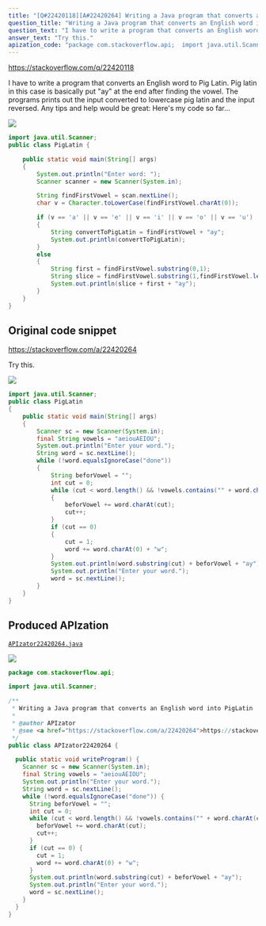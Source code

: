 ```yaml
---
title: "[Q#22420118][A#22420264] Writing a Java program that converts an English word into PigLatin"
question_title: "Writing a Java program that converts an English word into PigLatin"
question_text: "I have to write a program that converts an English word to Pig Latin. Pig latin in this case is basically put \"ay\" at the end after finding the vowel. The programs prints out the input converted to lowercase pig latin and the input reversed. Any tips and help would be great: Here's my code so far…"
answer_text: "Try this."
apization_code: "package com.stackoverflow.api;  import java.util.Scanner;  /**  * Writing a Java program that converts an English word into PigLatin  *  * @author APIzator  * @see <a href=\"https://stackoverflow.com/a/22420264\">https://stackoverflow.com/a/22420264</a>  */ public class APIzator22420264 {    public static void writeProgram() {     Scanner sc = new Scanner(System.in);     final String vowels = \"aeiouAEIOU\";     System.out.println(\"Enter your word.\");     String word = sc.nextLine();     while (!word.equalsIgnoreCase(\"done\")) {       String beforVowel = \"\";       int cut = 0;       while (cut < word.length() && !vowels.contains(\"\" + word.charAt(cut))) {         beforVowel += word.charAt(cut);         cut++;       }       if (cut == 0) {         cut = 1;         word += word.charAt(0) + \"w\";       }       System.out.println(word.substring(cut) + beforVowel + \"ay\");       System.out.println(\"Enter your word.\");       word = sc.nextLine();     }   } }"
---
```


https://stackoverflow.com/q/22420118

I have to write a program that converts an English word to Pig Latin.
Pig latin in this case is basically put &quot;ay&quot; at the end after finding the vowel. The programs prints out the input converted to lowercase pig latin and the input reversed.
Any tips and help would be great:
Here&#x27;s my code so far…


<div class="code-logo"><img src="/stackoverflow.png" /></div>

```java
import java.util.Scanner;
public class PigLatin {

    public static void main(String[] args)
    {
        System.out.println("Enter word: ");
        Scanner scanner = new Scanner(System.in);

        String findFirstVowel = scan.nextLine();
        char v = Character.toLowerCase(findFirstVowel.charAt(0));

        if (v == 'a' || v == 'e' || v == 'i' || v == 'o' || v == 'u')
        {
            String convertToPigLatin = findFirstVowel + "ay";
            System.out.println(convertToPigLatin);
        }
        else
        {
            String first = findFirstVowel.substring(0,1);
            String slice = findFirstVowel.substring(1,findFirstVowel.length());
            System.out.println(slice + first + "ay");
        }
    }
}
```


## Original code snippet

https://stackoverflow.com/a/22420264

Try this.

<div class="code-logo"><img src="/stackoverflow.png" /></div>

```java
import java.util.Scanner;
public class PigLatin
{
    public static void main(String[] args)
    {
        Scanner sc = new Scanner(System.in);
        final String vowels = "aeiouAEIOU";
        System.out.println("Enter your word.");
        String word = sc.nextLine();
        while (!word.equalsIgnoreCase("done"))
        {
            String beforVowel = "";
            int cut = 0;
            while (cut < word.length() && !vowels.contains("" + word.charAt(cut)))
            {
                beforVowel += word.charAt(cut);
                cut++;
            }
            if (cut == 0)
            {
                cut = 1;
                word += word.charAt(0) + "w";
            }
            System.out.println(word.substring(cut) + beforVowel + "ay");
            System.out.println("Enter your word.");
            word = sc.nextLine();
        }
    }
}
```

## Produced APIzation

[`APIzator22420264.java`](https://github.com/pasqualesalza/apization/raw/main/data/search/APIzator22420264.java)

<div class="code-logo"><img src="/apizator.png" /></div>

```java
package com.stackoverflow.api;

import java.util.Scanner;

/**
 * Writing a Java program that converts an English word into PigLatin
 *
 * @author APIzator
 * @see <a href="https://stackoverflow.com/a/22420264">https://stackoverflow.com/a/22420264</a>
 */
public class APIzator22420264 {

  public static void writeProgram() {
    Scanner sc = new Scanner(System.in);
    final String vowels = "aeiouAEIOU";
    System.out.println("Enter your word.");
    String word = sc.nextLine();
    while (!word.equalsIgnoreCase("done")) {
      String beforVowel = "";
      int cut = 0;
      while (cut < word.length() && !vowels.contains("" + word.charAt(cut))) {
        beforVowel += word.charAt(cut);
        cut++;
      }
      if (cut == 0) {
        cut = 1;
        word += word.charAt(0) + "w";
      }
      System.out.println(word.substring(cut) + beforVowel + "ay");
      System.out.println("Enter your word.");
      word = sc.nextLine();
    }
  }
}

```